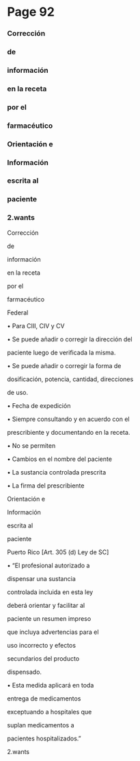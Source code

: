 # Page 92

### Corrección

### de

### información

### en la receta

### por el

### farmacéutico

### Orientación e

### Información

### escrita al

### paciente

### 2.wants

Corrección

de

información

en la receta

por el

farmacéutico

Federal

• Para CIII, CIV y CV

• Se puede añadir o corregir la dirección del

paciente luego de verificada la misma.

• Se puede añadir o corregir la forma de

dosificación, potencia, cantidad, direcciones

de uso.

• Fecha de expedición

• Siempre consultando y en acuerdo con el

prescribiente y documentando en la receta.

• No se permiten

• Cambios en el nombre del paciente

• La sustancia controlada prescrita

• La firma del prescribiente

Orientación e

Información

escrita al

paciente

Puerto Rico [Art. 305 (d) Ley de SC]

• “El profesional autorizado a

dispensar una sustancia

controlada incluida en esta ley

deberá orientar y facilitar al

paciente un resumen impreso

que incluya advertencias para el

uso incorrecto y efectos

secundarios del producto

dispensado.

• Esta medida aplicará en toda

entrega de medicamentos

exceptuando a hospitales que

suplan medicamentos a

pacientes hospitalizados.”

2.wants

